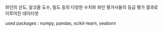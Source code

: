 와인의 산도, 알코올 도수, 밀도 등의 다양한 수치와 와인 평가사들의 등급 평가 결과로 이루어진 데이터셋


used packages : numpy, pandas, scikit-learn, seaborn
